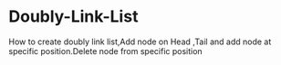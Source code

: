 # Doubly-Link-List
 How to create doubly link list,Add node on Head ,Tail and add node at specific position.Delete node from specific position

